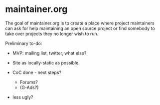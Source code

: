 # maintainer.org

The goal of maintainer.org is to create a place where project maintainers can ask for help 
maintaining an open source project or find somebody to take over projects they no longer 
wish to run.

Preliminary to-do:

- MVP: mailing list, twitter, what else?
- Site as locally-static as possible.
- CoC done - next steps?
  - Forums?
  - (G-Ads?)

- less ugly? 

